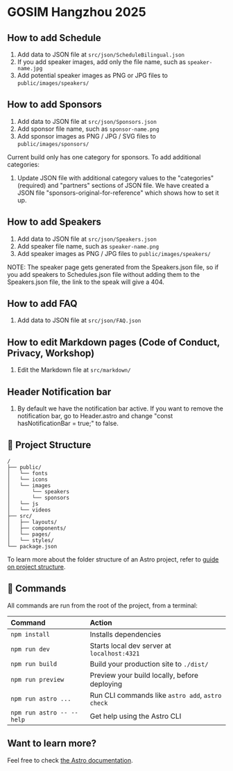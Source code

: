 # GOSIM Hangzhou 2025

## How to add Schedule
1. Add data to JSON file at `src/json/ScheduleBilingual.json`
2. If you add speaker images, add only the file name, such as `speaker-name.jpg`
3. Add potential speaker images as PNG or JPG files to `public/images/speakers/`

## How to add Sponsors
1. Add data to JSON file at `src/json/Sponsors.json`
2. Add sponsor file name, such as `sponsor-name.png`
3. Add sponsor images as PNG / JPG / SVG files to `public/images/sponsors/`

Current build only has one category for sponsors. To add additional categories:
1. Update JSON file with additional category values to the "categories" (required) and "partners" sections of JSON file. We have created a JSON file "sponsors-original-for-reference" which shows how to set it up. 

## How to add Speakers
1. Add data to JSON file at `src/json/Speakers.json`
2. Add speaker file name, such as `speaker-name.png`
3. Add speaker images as PNG / JPG files to `public/images/speakers/`

NOTE: The speaker page gets generated from the Speakers.json file, so if you add speakers to Schedules.json file without adding them to the Speakers.json file, the link to the speak will give a 404. 

## How to add FAQ
1. Add data to JSON file at `src/json/FAQ.json`

## How to edit Markdown pages (Code of Conduct, Privacy, Workshop)
1. Edit the Markdown file at `src/markdown/`

## Header Notification bar
1. By default we have the notification bar active. If you want to remove the notification bar, go to Header.astro and change "const hasNotificationBar = true;" to false.

## 🚀 Project Structure

```text
/
├── public/
│   └── fonts
│   └── icons
│   └── images
│       └── speakers
│       └── sponsors
│   └── js
│   └── videos
├── src/
│   ├── layouts/
│   ├── components/
│   └── pages/
│   └── styles/
└── package.json
```

To learn more about the folder structure of an Astro project, refer to [guide on project structure](https://docs.astro.build/en/basics/project-structure/).

## 🧞 Commands

All commands are run from the root of the project, from a terminal:

| Command                   | Action                                           |
| :------------------------ | :----------------------------------------------- |
| `npm install`             | Installs dependencies                            |
| `npm run dev`             | Starts local dev server at `localhost:4321`      |
| `npm run build`           | Build your production site to `./dist/`          |
| `npm run preview`         | Preview your build locally, before deploying     |
| `npm run astro ...`       | Run CLI commands like `astro add`, `astro check` |
| `npm run astro -- --help` | Get help using the Astro CLI                     |

## Want to learn more?

Feel free to check [the Astro documentation](https://docs.astro.build).
